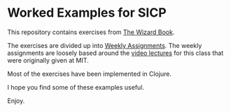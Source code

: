 Worked Examples for SICP
========

This repository contains exercises from [The Wizard Book](http://mitpress.mit.edu/sicp/full-text/book/book.html "Structure and Interpretation of Computer Programs").

The exercises are divided up into [Weekly Assignments](http://groups.google.com/group/wizardbookstudy/web/weekly-assignments).  The weekly assignments are loosely based around the [video lectures](http://www.archive.org/details/mit_ocw_sicp "Video Lectures") for this class that were originally given at MIT.

Most of the exercises have been implemented in Clojure.

I hope you find some of these examples useful.

Enjoy.
